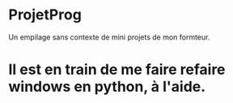 # ProjetProg


Un empilage sans contexte de mini projets de mon formteur. 
<h1> Il est en train de me faire refaire windows en python, à l'aide.
